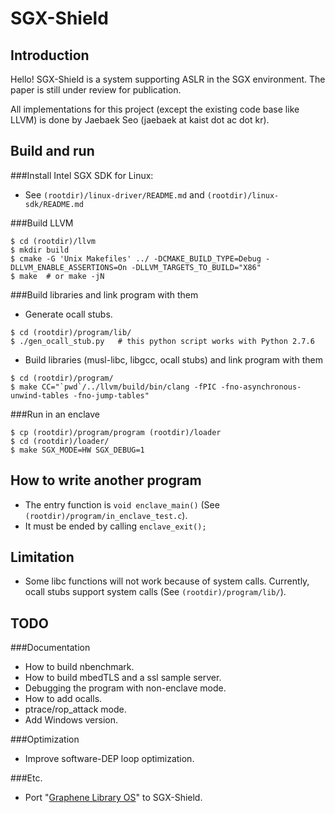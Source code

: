 # SGX-Shield


Introduction
------------
Hello! SGX-Shield is a system supporting ASLR in the SGX environment.
The paper is still under review for publication.

All implementations for this project (except the existing code base like LLVM)
is done by Jaebaek Seo (jaebaek at kaist dot ac dot kr).


Build and run
------------
###Install Intel SGX SDK for Linux:
- See `(rootdir)/linux-driver/README.md` and `(rootdir)/linux-sdk/README.md`


###Build LLVM
~~~~~{.sh}
$ cd (rootdir)/llvm
$ mkdir build
$ cmake -G 'Unix Makefiles' ../ -DCMAKE_BUILD_TYPE=Debug -DLLVM_ENABLE_ASSERTIONS=On -DLLVM_TARGETS_TO_BUILD="X86"
$ make  # or make -jN
~~~~~


###Build libraries and link program with them
- Generate ocall stubs.
~~~~~{.sh}
$ cd (rootdir)/program/lib/
$ ./gen_ocall_stub.py   # this python script works with Python 2.7.6
~~~~~

- Build libraries (musl-libc, libgcc, ocall stubs) and link program with them
~~~~~{.sh}
$ cd (rootdir)/program/
$ make CC="`pwd`/../llvm/build/bin/clang -fPIC -fno-asynchronous-unwind-tables -fno-jump-tables"
~~~~~


###Run in an enclave
~~~~~{.sh}
$ cp (rootdir)/program/program (rootdir)/loader
$ cd (rootdir)/loader/
$ make SGX_MODE=HW SGX_DEBUG=1
~~~~~


How to write another program
------------
- The entry function is `void enclave_main()` (See `(rootdir)/program/in_enclave_test.c`).
- It must be ended by calling `enclave_exit();`


Limitation
------------
- Some libc functions will not work because of system calls.
Currently, ocall stubs support system calls (See `(rootdir)/program/lib/`).


TODO
------------
###Documentation
- How to build nbenchmark.
- How to build mbedTLS and a ssl sample server.
- Debugging the program with non-enclave mode.
- How to add ocalls.
- ptrace/rop_attack mode.
- Add Windows version.

###Optimization
- Improve software-DEP loop optimization.

###Etc.
- Port "[Graphene Library OS](https://github.com/oscarlab/graphene)" to SGX-Shield.
